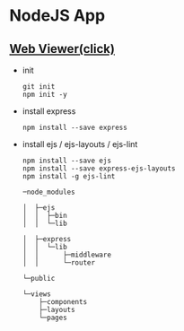 # NodeJS App

## [Web Viewer(click)](https://nodejsappsens.herokuapp.com/)


+ init
    ```git
    git init
    npm init -y
    ```
+ install express 
    ```
    npm install --save express
    ```
+ install ejs / ejs-layouts / ejs-lint
    ```
    npm install --save ejs
    npm install --save express-ejs-layouts
    npm install -g ejs-lint
    
    ```

    ```
    ─node_modules

    │  ├─ejs
    │  │  ├─bin
    │  │  └─lib

    │  ├─express
    │  │  └─lib
    │  │      ├─middleware
    │  │      └─router

    └─public

    └─views
        ├─components
        ├─layouts
        └─pages
    ```
